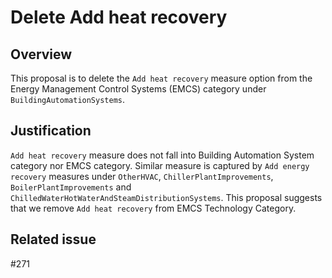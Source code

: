 # Delete Add heat recovery

## Overview

This proposal is to delete the `Add heat recovery` measure option from the Energy Management Control Systems (EMCS) category under `BuildingAutomationSystems`.

## Justification

`Add heat recovery` measure does not fall into Building Automation System category nor EMCS category. Similar measure is captured by `Add energy recovery` measures under `OtherHVAC`, `ChillerPlantImprovements`, `BoilerPlantImprovements` and `ChilledWaterHotWaterAndSteamDistributionSystems`. This proposal suggests that we remove `Add heat recovery` from EMCS Technology Category.

## Related issue 
#271
